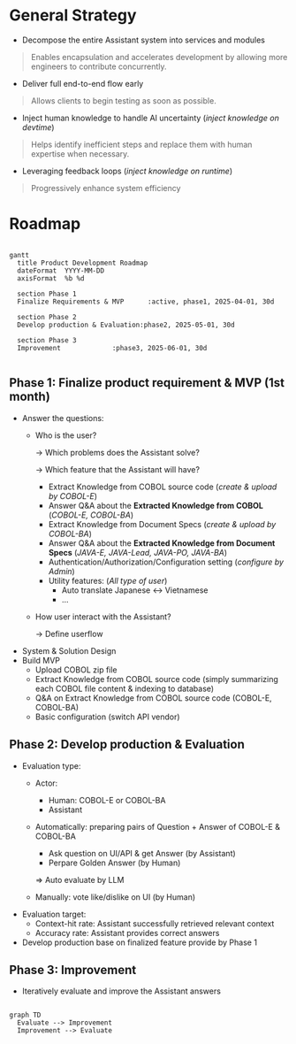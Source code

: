 # General Strategy
- Decompose the entire Assistant system into services and modules
> Enables encapsulation and accelerates development by allowing more engineers to contribute concurrently.
- Deliver full end-to-end flow early
> Allows clients to begin testing as soon as possible.
- Inject human knowledge to handle AI uncertainty (_inject knowledge on devtime_)
> Helps identify inefficient steps and replace them with human expertise when necessary.
- Leveraging feedback loops (_inject knowledge on runtime_)
> Progressively enhance system efficiency

# Roadmap

```mermaid

gantt
  title Product Development Roadmap
  dateFormat  YYYY-MM-DD
  axisFormat  %b %d

  section Phase 1
  Finalize Requirements & MVP      :active, phase1, 2025-04-01, 30d

  section Phase 2 
  Develop production & Evaluation:phase2, 2025-05-01, 30d

  section Phase 3
  Improvement             :phase3, 2025-06-01, 30d


```

## Phase 1: Finalize product requirement & MVP (1st month)
- Answer the questions:
    - Who is the user?
      
      -> Which problems does the Assistant solve?
      
      -> Which feature that the Assistant will have?
        - Extract Knowledge from COBOL source code (_create & upload by COBOL-E_)
        - Answer Q&A about the **Extracted Knowledge from COBOL** (_COBOL-E, COBOL-BA_)
        - Extract Knowledge from Document Specs (_create & upload by COBOL-BA_)
        - Answer Q&A about the **Extracted Knowledge from Document Specs** (_JAVA-E, JAVA-Lead, JAVA-PO, JAVA-BA_)
        - Authentication/Authorization/Configuration setting (_configure by Admin_)
        - Utility features: (_All type of user_)
            - Auto translate Japanese <-> Vietnamese
            - ...
            
    - How user interact with the Assistant?
      
      -> Define userflow
- System & Solution Design
- Build MVP
    - Upload COBOL zip file 
    - Extract Knowledge from COBOL source code (simply summarizing each COBOL file content & indexing to database) 
    - Q&A on Extract Knowledge from COBOL source code (COBOL-E, COBOL-BA) 
    - Basic configuration (switch API vendor) 

## Phase 2: Develop production & Evaluation
- Evaluation type:
    - Actor:
        - Human: COBOL-E or COBOL-BA
        - Assistant
    - Automatically: preparing pairs of Question + Answer of COBOL-E & COBOL-BA
        - Ask question on UI/API & get Answer (by Assistant)
        - Perpare Golden Answer (by Human)

      => Auto evaluate by LLM
      
    - Manually: vote like/dislike on UI (by Human)
- Evaluation target:
    - Context-hit rate: Assistant successfully retrieved relevant context
    - Accuracy rate: Assistant provides correct answers
- Develop production base on finalized feature provide by Phase 1

## Phase 3: Improvement
- Iteratively evaluate and improve the Assistant answers
```mermaid

graph TD
  Evaluate --> Improvement
  Improvement --> Evaluate

```

